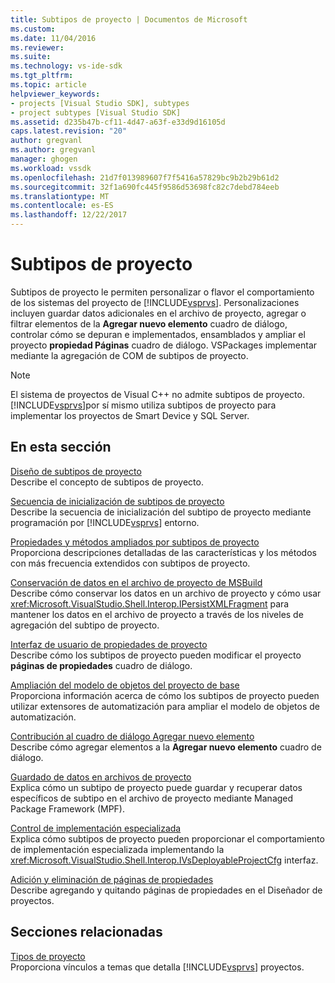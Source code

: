 ```yaml
---
title: Subtipos de proyecto | Documentos de Microsoft
ms.custom: 
ms.date: 11/04/2016
ms.reviewer: 
ms.suite: 
ms.technology: vs-ide-sdk
ms.tgt_pltfrm: 
ms.topic: article
helpviewer_keywords:
- projects [Visual Studio SDK], subtypes
- project subtypes [Visual Studio SDK]
ms.assetid: d235b47b-cf11-4d47-a63f-e33d9d16105d
caps.latest.revision: "20"
author: gregvanl
ms.author: gregvanl
manager: ghogen
ms.workload: vssdk
ms.openlocfilehash: 21d7f013989607f7f5416a57829bc9b2b29b61d2
ms.sourcegitcommit: 32f1a690fc445f9586d53698fc82c7debd784eeb
ms.translationtype: MT
ms.contentlocale: es-ES
ms.lasthandoff: 12/22/2017
---
```

# <a name="project-subtypes"></a>Subtipos de proyecto
Subtipos de proyecto le permiten personalizar o flavor el comportamiento de los sistemas del proyecto de [!INCLUDE[vsprvs](../../code-quality/includes/vsprvs_md.md)]. Personalizaciones incluyen guardar datos adicionales en el archivo de proyecto, agregar o filtrar elementos de la **Agregar nuevo elemento** cuadro de diálogo, controlar cómo se depuran e implementados, ensamblados y ampliar el proyecto **propiedad Páginas** cuadro de diálogo. VSPackages implementar mediante la agregación de COM de subtipos de proyecto.  
  
> [!NOTE]
>  El sistema de proyectos de Visual C++ no admite subtipos de proyecto. [!INCLUDE[vsprvs](../../code-quality/includes/vsprvs_md.md)]por sí mismo utiliza subtipos de proyecto para implementar los proyectos de Smart Device y SQL Server.  
  
## <a name="in-this-section"></a>En esta sección  
 [Diseño de subtipos de proyecto](../../extensibility/internals/project-subtypes-design.md)  
 Describe el concepto de subtipos de proyecto.  
  
 [Secuencia de inicialización de subtipos de proyecto](../../extensibility/internals/initialization-sequence-of-project-subtypes.md)  
 Describe la secuencia de inicialización del subtipo de proyecto mediante programación por [!INCLUDE[vsprvs](../../code-quality/includes/vsprvs_md.md)] entorno.  
  
 [Propiedades y métodos ampliados por subtipos de proyecto](../../extensibility/internals/properties-and-methods-extended-by-project-subtypes.md)  
 Proporciona descripciones detalladas de las características y los métodos con más frecuencia extendidos con subtipos de proyecto.  
  
 [Conservación de datos en el archivo de proyecto de MSBuild](../../extensibility/internals/persisting-data-in-the-msbuild-project-file.md)  
 Describe cómo conservar los datos en un archivo de proyecto y cómo usar <xref:Microsoft.VisualStudio.Shell.Interop.IPersistXMLFragment> para mantener los datos en el archivo de proyecto a través de los niveles de agregación del subtipo de proyecto.  
  
 [Interfaz de usuario de propiedades de proyecto](../../extensibility/internals/project-property-user-interface.md)  
 Describe cómo los subtipos de proyecto pueden modificar el proyecto **páginas de propiedades** cuadro de diálogo.  
  
 [Ampliación del modelo de objetos del proyecto de base](../../extensibility/internals/extending-the-object-model-of-the-base-project.md)  
 Proporciona información acerca de cómo los subtipos de proyecto pueden utilizar extensores de automatización para ampliar el modelo de objetos de automatización.  
  
 [Contribución al cuadro de diálogo Agregar nuevo elemento](../../extensibility/internals/contributing-to-the-add-new-item-dialog-box.md)  
 Describe cómo agregar elementos a la **Agregar nuevo elemento** cuadro de diálogo.  
  
 [Guardado de datos en archivos de proyecto](../../extensibility/saving-data-in-project-files.md)  
 Explica cómo un subtipo de proyecto puede guardar y recuperar datos específicos de subtipo en el archivo de proyecto mediante Managed Package Framework (MPF).  
  
 [Control de implementación especializada](../../extensibility/internals/handling-specialized-deployment.md)  
 Explica cómo subtipos de proyecto pueden proporcionar el comportamiento de implementación especializada implementando la <xref:Microsoft.VisualStudio.Shell.Interop.IVsDeployableProjectCfg> interfaz.  
  
 [Adición y eliminación de páginas de propiedades](../../extensibility/adding-and-removing-property-pages.md)  
 Describe agregando y quitando páginas de propiedades en el Diseñador de proyectos.  
  
## <a name="related-sections"></a>Secciones relacionadas  
 [Tipos de proyecto](../../extensibility/internals/project-types.md)  
 Proporciona vínculos a temas que detalla [!INCLUDE[vsprvs](../../code-quality/includes/vsprvs_md.md)] proyectos.